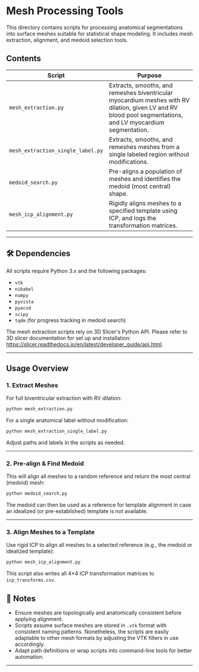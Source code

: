 # Mesh Processing Tools

This directory contains scripts for processing anatomical segmentations into surface meshes suitable for statistical shape modeling. It includes mesh extraction, alignment, and medoid selection tools.

## Contents

| Script                         | Purpose                                                                 |
|-------------------------------|-------------------------------------------------------------------------|
| `mesh_extraction.py`          | Extracts, smooths, and remeshes biventricular myocardium meshes with RV dilation, given LV and RV blood pool segmentations, and LV myocardium segmentation. |
| `mesh_extraction_single_label.py` | Extracts, smooths, and remeshes meshes from a single labeled region without modifications. |
| `medoid_search.py`            | Pre-aligns a population of meshes and identifies the medoid (most central) shape. |
| `mesh_icp_alignment.py`       | Rigidly aligns meshes to a specified template using ICP, and logs the transformation matrices. |

---

## 🛠️ Dependencies

All scripts require Python 3.x and the following packages:

- `vtk`
- `nibabel`
- `numpy`
- `pyvista`
- `pyacvd`
- `scipy`
- `tqdm` (for progress tracking in medoid search)

The mesh extraction scripts rely on 3D Slicer's Python API. Please refer to 3D slicer documentation for set up and installation: https://slicer.readthedocs.io/en/latest/developer_guide/api.html.

---

## Usage Overview

### 1. Extract Meshes

For full biventricular extraction with RV dilation:

```bash
python mesh_extraction.py
```

For a single anatomical label without modification:

```bash
python mesh_extraction_single_label.py
```

Adjust paths and labels in the scripts as needed.

---

### 2. Pre-align & Find Medoid

This will align all meshes to a random reference and return the most central (medoid) mesh:

```bash
python medoid_search.py
```

The medoid can then be used as a reference for template alignment in case an idealized (or pre-established) template is not available.

---

### 3. Align Meshes to a Template

Use rigid ICP to align all meshes to a selected reference (e.g., the medoid or idealized template):

```bash
python mesh_icp_alignment.py
```

This script also writes all 4×4 ICP transformation matrices to `icp_transforms.csv`.

## 📌 Notes

- Ensure meshes are topologically and anatomically consistent before applying alignment.
- Scripts assume surface meshes are stored in `.vtk` format with consistent naming patterns. Nonetheless, the scripts are easily adaptable to other mesh formats by adjusting the VTK filters in use accordingly.
- Adapt path definitions or wrap scripts into command-line tools for better automation.

---